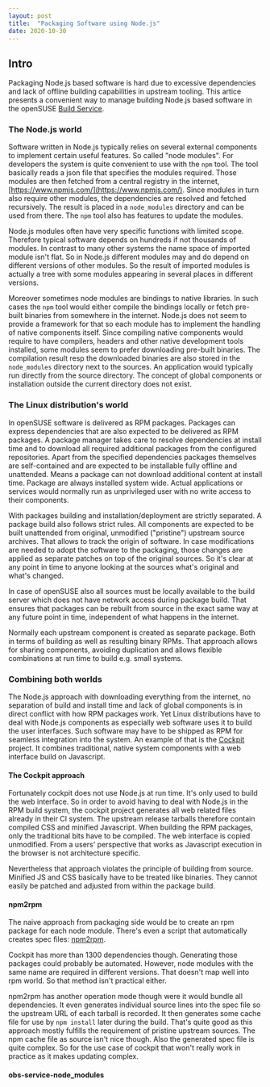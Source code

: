 ```yaml
---
layout: post
title:  "Packaging Software using Node.js"
date: 2020-10-30
---
```

## Intro

Packaging Node.js based software is hard due to excessive
dependencies and lack of offline building capabilities in upstream
tooling. This artice presents a convenient way to manage building
Node.js based software in the openSUSE [Build Service](https://build.opensuse.org/).

### The Node.js world

Software written in Node.js typically relies on several external
components to implement certain useful features. So called "node
modules". For developers the system is quite convenient to use with
the `npm` tool. The tool basically reads a json file that specifies
the modules required. Those modules are then fetched from a central
registry in the internet,
[https://www.npmjs.com/](https://www.npmjs.com/). Since modules in
turn also require other modules, the dependencies are
resolved and fetched recursively. The result is placed in a
`node_modules` directory and can be used from there. The `npm` tool
also has features to update the modules.

Node.js modules often have very specific functions with limited
scope. Therefore typical software depends on hundreds if not
thousands of modules. In contrast to many other systems the
name space of imported module isn't flat. So in Node.js different
modules may and do depend on different versions of other modules. So
the result of imported modules is actually a tree with some modules
appearing in several places in different versions.

Moreover sometimes node modules are bindings to native libraries. In
such cases the `npm` tool would either compile the bindings locally
or fetch pre-built binaries from somewhere in the internet. Node.js
does not seem to provide a framework for that so each module has to
implement the handling of native components itself. Since compiling
native components would require to have compilers, headers and other
native development tools installed, some modules seem to prefer
downloading pre-built binaries. The compilation result resp the
downloaded binaries are also stored in the `node_modules` directory
next to the sources.
An application would typically run directly from the source
directory. The concept of global components or installation outside
the current directory does not exist.

### The Linux distribution's world

In openSUSE software is delivered as RPM packages. Packages can
express dependencies that are also expected to be delivered as RPM
packages. A package manager takes care to resolve dependencies at
install time and to download all required additional packages from the
configured repositories. Apart from the specified dependencies
packages themselves are self-contained and are expected to be
installable fully offline and unattended. Means a package can not
download additional content at install time.
Package are always installed system wide. Actual applications or
services would normally run as unprivileged user with no write
access to their components.

With packages building and installation/deployment are strictly
separated. A package build also follows strict rules. All components
are expected to be built unattended from original, unmodified
("pristine") upstream source archives. That allows to track the
origin of software. In case modifications are needed to adopt the
software to the packaging, those changes are applied as separate
patches on top of the original sources. So it's clear at any point
in time to anyone looking at the sources what's original and what's
changed.

In case of openSUSE also all sources must be locally available to
the build server which does not have network access during package
build. That ensures that packages can be rebuilt from source in the
exact same way at any future point in time, independent of what
happens in the internet.

Normally each upstream component is created as separate package.
Both in terms of building as well as resulting binary RPMs.
That approach allows for sharing components, avoiding duplication
and allows flexible combinations at run time to build e.g. small
systems.

### Combining both worlds

The Node.js approach with downloading everything from the internet,
no separation of build and install time and lack of global
components is in direct conflict with how RPM packages work. Yet
Linux distributions have to deal with Node.js components as
especially web software uses it to build the user interfaces.
Such software may have to be shipped as RPM for seamless integration
into the system. An example of that is the
[Cockpit](https://cockpit-project.org/) project. It combines
traditional, native system components with a web interface build on
Javascript.

#### The Cockpit approach

Fortunately cockpit does not use Node.js at run time. It's only used
to build the web interface. So in order to avoid having to deal with
Node.js in the RPM build system, the cockpit project generates all
web related files already in their CI system. The upstream release
tarballs therefore contain compiled CSS and minified Javascript.
When building the RPM packages, only the traditional bits have to be
compiled. The web interface is copied unmodified. From a users'
perspective that works as Javascript execution in the browser is not
architecture specific.

Nevertheless that approach violates the principle of building from
source. Minified JS and CSS basically have to be treated like
binaries. They cannot easily be patched and adjusted from within the
package build.

#### npm2rpm

The naive approach from packaging side would be to create an rpm
package for each node module. There's even a script that
automatically creates spec files:
[npm2rpm](https://github.com/theforeman/npm2rpm).

Cockpit has more than 1300 dependencies though. Generating those
packages could probably be automated. However, node modules with the
same name are required in different versions. That doesn't map well
into rpm world. So that method isn't practical either.

npm2rpm has another operation mode though were it would bundle all
dependencies. It even generates individual source lines into the
spec file so the upstream URL of each tarball is recorded.
It then generates some cache file for use by `npm install` later
during the build.
That's quite good as this approach mostly fulfills the requirement
of pristine upstream sources. The npm cache file as source isn't
nice though. Also the generated spec file is quite complex. So for
the use case of cockpit that won't really work in practice as it
makes updating complex.

#### obs-service-node_modules
